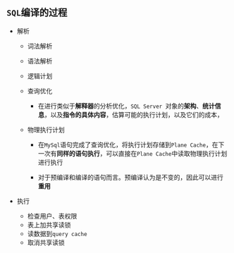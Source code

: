 ## `SQL`编译的过程
* 解析
    * 词法解析
    
    * 语法解析
    
    * 逻辑计划
    
    * 查询优化
    
        * 在进行类似于**解释器**的分析优化，`SQL Server `对象的**架构**、**统计信息**，以及**指令的具体内容**，估算可能的执行计划，以及它们的成本，
    
    * 物理执行计划 
    
        * 在`MySql`语句完成了查询优化，将执行计划存储到`Plane Cache`，在下一次有**同样的语句执行**，可以直接在`Plane Cache`中读取物理执行计划进行执行
        
        * 对于预编译和编译的语句而言。预编译认为是不变的，因此可以进行**重用**

        
* 执行 
    * 检查用户、表权限
    * 表上加共享读锁
    * 读数据到`query cache` 
    * 取消共享读锁


